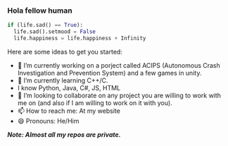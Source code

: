 ### Hola fellow human 
```python
if (life.sad() == True):
  life.sad().setmood = False
  life.happiness = life.happiness + Infinity
```

Here are some ideas to get you started:

- 🔭 I’m currently working on a porject called ACIPS (Autonomous Crash Investigation and Prevention System) and a few games in unity.
- 🌱 I’m currently learning C++/C.
- I know Python, Java, C#, JS, HTML
- 👯 I’m looking to collaborate on any project you are willing to work with me on (and also if I am willing to work on it with you).
- 📫 How to reach me: At my website [<COMING SOON>](https://cooming-soon.netlify.app/)
- 😄 Pronouns: He/Him

***Note: Almost all my repos are private.***
<!--
**Aroson1/Aroson1** is a ✨ _special_ ✨ repository because its `README.md` (this file) appears on your GitHub profile.


-->

